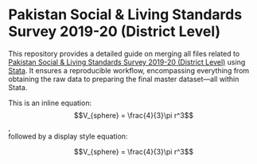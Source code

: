 # Pakistan Social & Living Standards Survey 2019-20 (District Level)
This repository provides a detailed guide on merging all files related to [Pakistan Social & Living Standards Survey 2019-20 (District Level)](https://www.pbs.gov.pk/publication/pakistan-social-and-living-standards-measurement-survey-pslm-2019-20-provincial) using [Stata](https://www.stata.com/). It ensures a reproducible workflow, encompassing everything from obtaining the raw data to preparing the final master dataset—all within Stata.

This is an inline equation: $$V_{sphere} = \frac{4}{3}\pi r^3$$,<br>
followed by a display style equation:

$$V_{sphere} = \frac{4}{3}\pi r^3$$
